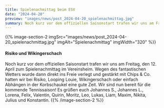 ```yaml
---
title: Spielenachmittag beim ESV
date: "2024-04-20"
preview: "images/news/post_2024-04-20_spielenachmittag.jpg"
summary: Noch kurz vor dem offiziellen Saisonstart trafen wir uns am Freitag, den 12. April zum Spielenachmittag im Vereinsheim. Wegen des fantastischen Wetters wurde dann direkt ins Freie verlegt und gestärkt mit Chips & Co. hatten wir bei Risiko, Looping Louie, Wikingerschach oder einfach Abhängen in der Korbschaukel eine gute Zeit.
---
```


{{% image-section-2 imgSrc="images/news/post_2024-04-20_spielenachmittag.jpg" imgAlt="Spielenachmittag" imgWidth="320" %}}
#### Risiko und Wikingerschach

Noch kurz vor dem offiziellen Saisonstart trafen wir uns am Freitag, den 12. April zum Spielenachmittag im Vereinsheim. Wegen des fantastischen Wetters wurde dann direkt ins Freie verlegt und gestärkt mit Chips & Co. hatten wir bei Risiko, Looping Louie, Wikingerschach oder einfach Abhängen in der Korbschaukel eine gute Zeit. Wir sind nun bereit für die kommende Tennissaison! Es grüßen euch Johannes S., Johannes L., Lorena, Felix, Valentin, Quirin, Moritz, Leo, Lukas, Liam, Maxim, Nikita, Julius und Konstantin.
{{% /image-section-2 %}}
